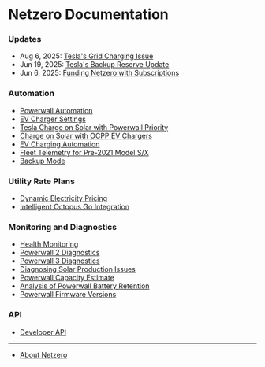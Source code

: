 # Netzero Documentation

### Updates
 - Aug 6, 2025: [Tesla's Grid Charging Issue](https://docs.netzero.energy/docs/tesla/2025-08/GridChargingIssue)
 - Jun 19, 2025: [Tesla's Backup Reserve Update](https://www.netzero.energy/docs/backup_reserve_update)
 - Jun 6, 2025: [Funding Netzero with Subscriptions](https://www.netzero.energy/docs/subscription)

### Automation

- [Powerwall Automation](https://www.netzero.energy/docs/automation)
- [EV Charger Settings](https://www.netzero.energy/docs/ev_charger_settings)
- [Tesla Charge on Solar with Powerwall Priority](https://www.netzero.energy/docs/charge_on_solar_tesla)
- [Charge on Solar with OCPP EV Chargers](https://www.netzero.energy/docs/charge_on_solar)
- [EV Charging Automation](https://www.netzero.energy/docs/ev_charger_start_stop)
- [Fleet Telemetry for Pre-2021 Model S/X](https://docs.netzero.energy/docs/tesla/FleetTelemetryModelSX)
- [Backup Mode](https://www.netzero.energy/docs/backup_mode)

### Utility Rate Plans

- [Dynamic Electricity Pricing](https://www.netzero.energy/docs/tariffs)
- [Intelligent Octopus Go Integration](https://www.netzero.energy/docs/intelligent_octopus_go)

### Monitoring and Diagnostics

- [Health Monitoring](https://www.netzero.energy/docs/alerting)
- [Powerwall 2 Diagnostics](https://www.netzero.energy/docs/diagnostics/powerwall2)
- [Powerwall 3 Diagnostics](https://www.netzero.energy/docs/diagnostics/powerwall3)
- [Diagnosing Solar Production Issues](https://www.netzero.energy/docs/diagnostics/solar_production)
- [Powerwall Capacity Estimate](https://www.netzero.energy/docs/capacity_estimate)
- [Analysis of Powerwall Battery Retention](https://www.netzero.energy/content/2025-02/powerwall-analysis)
- [Powerwall Firmware Versions](https://www.netzero.energy/firmware_versions)

### API

- [Developer API](https://www.netzero.energy/docs/api)

---

- [About Netzero](https://www.netzero.energy)
